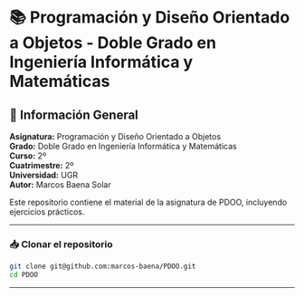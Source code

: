 # 📚 Programación y Diseño Orientado a Objetos - Doble Grado en Ingeniería Informática y Matemáticas

## 📌 Información General
**Asignatura:** Programación y Diseño Orientado a Objetos  
**Grado:** Doble Grado en Ingeniería Informática y Matemáticas  
**Curso:** 2º  
**Cuatrimestre:** 2º  
**Universidad:** UGR  
**Autor:** Marcos Baena Solar

Este repositorio contiene el material de la asignatura de PDOO, incluyendo ejercicios prácticos.

---

### 📥 Clonar el repositorio
```bash
git clone git@github.com:marcos-baena/PDOO.git
cd PDOO
```

---

